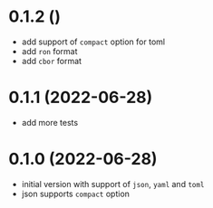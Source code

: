 # 0.1.2 ()
* add support of `compact` option for toml
* add `ron` format
* add `cbor` format

# 0.1.1 (2022-06-28)

* add more tests


# 0.1.0 (2022-06-28)

* initial version with support of `json`, `yaml` and `toml`
* json supports `compact` option